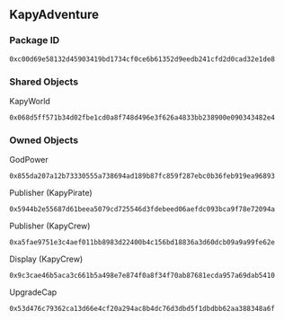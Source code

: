 ## KapyAdventure

### Package ID
```
0xc00d69e58132d45903419bd1734cf0ce6b61352d9eedb241cfd2d0cad32e1de8
```

### Shared Objects
KapyWorld
```
0x068d5ff571b34d02fbe1cd0a8f748d496e3f626a4833bb238900e090343482e4
```

### Owned Objects
GodPower
```
0x855da207a12b73330555a738694ad189b87fc859f287ebc0b36feb919ea96893
```
Publisher (KapyPirate)
```
0x5944b2e55687d61beea5079cd725546d3fdebeed06aefdc093bca9f78e72094a
```
Publisher (KapyCrew)
```
0xa5fae9751e3c4aef011bb8983d22400b4c156bd18836a3d60dcb09a9a99fe62e
```
Display (KapyCrew)
```
0x9c3cae46b5aca3c661b5a498e7e874f0a8f34f70ab87681ecda957a69dab5410
```
UpgradeCap
```
0x53d476c79362ca13d66e4cf20a294ac8b4dc76d3dbd5f1dbdbb62aa388348a6f
```